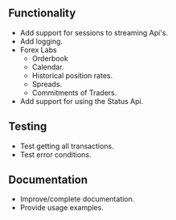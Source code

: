 ## Functionality

* Add support for sessions to streaming Api's.
* Add logging.
* Forex Labs
    * Orderbook
    * Calendar.
    * Historical position rates.
    * Spreads.
    * Commitments of Traders.
 * Add support for using the Status Api.

## Testing

* Test getting all transactions.
* Test error conditions.

## Documentation

* Improve/complete documentation.
* Provide usage examples.
